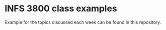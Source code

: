 # INFS 3800 class examples
Example for the topics discussed each week can be found in this repository.